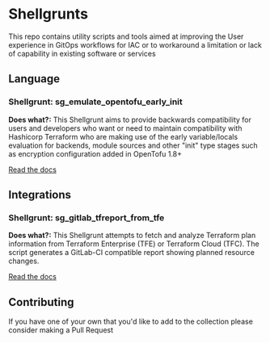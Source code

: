 # Shellgrunts

This repo contains utility scripts and tools aimed at improving the User experience
in GitOps workflows for IAC or to workaround a limitation or lack of capability in
existing software or services


## Language

### Shellgrunt: sg_emulate_opentofu_early_init

**Does what?:** This Shellgrunt aims to provide backwards compatibility for users and developers who
want or need to maintain compatibility with Hashicorp Terraform who are making use of
the early variable/locals evaluation for backends, module sources and other "init" type
stages such as encryption configuration added in OpenTofu 1.8+

[Read the docs](docs/sg_emulate_opentofu_early_init.md)


## Integrations

### Shellgrunt: sg_gitlab_tfreport_from_tfe

**Does what?:** This Shellgrunt attempts to fetch and analyze Terraform plan information from Terraform
Enterprise (TFE) or Terraform Cloud (TFC). The script generates a GitLab-CI compatible report showing
planned resource changes.

[Read the docs](docs/sg_gitlab_tfreport_from_tfe.md)


## Contributing

If you have one of your own that you'd like to add to the collection please consider making a Pull Request